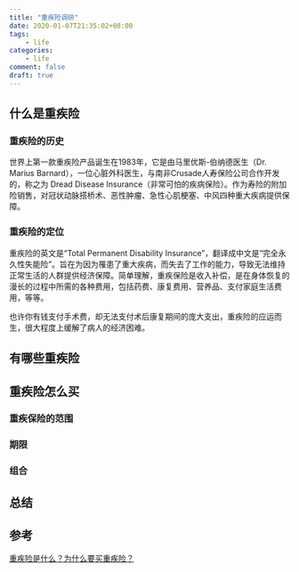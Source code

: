 ```yaml
---
title: "重疾险调研"
date: 2020-01-07T21:35:02+08:00
tags:
    - life
categories:
    - life
comment: false
draft: true
---
```








## 什么是重疾险 ##

### 重疾险的历史 ###

世界上第一款重疾险产品诞生在1983年，它是由马里优斯-伯纳德医生（Dr. Marius Barnard），一位心脏外科医生，与南非Crusade人寿保险公司合作开发的，称之为 Dread Disease Insurance（非常可怕的疾病保险）。作为寿险的附加险销售，对冠状动脉搭桥术、恶性肿瘤、急性心肌梗塞、中风四种重大疾病提供保障。

### 重疾险的定位 ###

重疾险的英文是“Total Permanent Disability Insurance”，翻译成中文是“完全永久性失能险”。旨在为因为罹患了重大疾病，而失去了工作的能力，导致无法维持正常生活的人群提供经济保障。简单理解，重疾保险是收入补偿，是在身体恢复的漫长的过程中所需的各种费用，包括药费、康复费用、营养品、支付家庭生活费用，等等。

也许你有钱支付手术费，却无法支付术后康复期间的庞大支出，重疾险的应运而生，很大程度上缓解了病人的经济困难。







## 有哪些重疾险 ##





## 重疾险怎么买 ##

### 重疾保险的范围 ###

### 期限 ###

### 组合 ###

## 总结 ##





## 参考 ##

[重疾险是什么？为什么要买重疾险？](https://zhuanlan.zhihu.com/p/40390720)